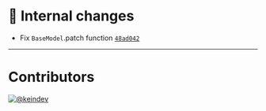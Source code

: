 # :memo: Internal changes

- Fix `BaseModel`.patch function [`48ad042`](https://github.com/keindev/mst-tools/commit/48ad042a440c2b4c3d235e657302c59a4ca688b1)

---

# Contributors

[![@keindev](https://avatars.githubusercontent.com/u/4527292?v=4&s=40)](https://github.com/keindev)
